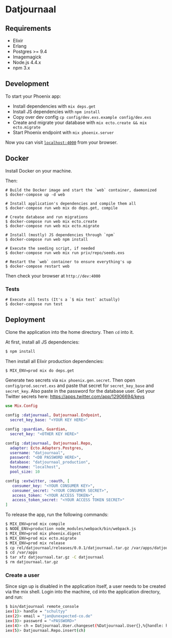 # Datjournaal

## Requirements

- Elixir
- Erlang
- Postgres >= 9.4
- Imagemagick
- Node.js 4.4.x
- npm 3.x


## Development

To start your Phoenix app:

  * Install dependencies with `mix deps.get`
  * Install JS dependencies with `npm install`
  * Copy over dev config `cp config/dev.exs.example config/dev.exs`
  * Create and migrate your database with `mix ecto.create && mix ecto.migrate`
  * Start Phoenix endpoint with `mix phoenix.server`

Now you can visit [`localhost:4000`](http://localhost:4000) from your browser.

## Docker

Install Docker on your machine.

Then:

```
# Build the Docker image and start the `web` container, daemonized
$ docker-compose up -d web
```

```
# Install application's dependencies and compile them all
$ docker-compose run web mix do deps.get, compile
```

```
# Create database and run migrations
$ docker-compose run web mix ecto.create
$ docker-compose run web mix ecto.migrate
```

```
# Install (mostly) JS dependencies through `npm`
$ docker-compose run web npm install
```

```
# Execute the seeding script, if needed
$ docker-compose run web mix run priv/repo/seeds.exs
```

```
# Restart the `web` container to ensure everything's up
$ docker-compose restart web
```

Then check your browser at `http://dev:4000`

### Tests

```
# Execute all tests (It's a `$ mix test` actually)
$ docker-compose run test
```

## Deployment

Clone the application into the home directory. Then `cd` into it.

At first, install all JS dependencies:

```bash
$ npm install
```

Then install all Elixir production dependencies:

```bash
$ MIX_ENV=prod mix do deps.get
```

Generate two secrets via `mix phoenix.gen.secret`. Then open `config/prod.secret.exs` and paste that secret for `secret_key_base` and `secret_key`. Also paste in the password for the database user. Get your Twitter secrets here: https://apps.twitter.com/app/12906694/keys

```elixir
use Mix.Config

config :datjournaal, Datjournaal.Endpoint,
  secret_key_base: "<YOUR KEY HERE>"

config :guardian, Guardian,
  secret_key: "<OTHER KEY HERE>"

config :datjournaal, Datjournaal.Repo,
  adapter: Ecto.Adapters.Postgres,
  username: "datjournaal",
  password: "<DB PASSWORD HERE>",
  database: "datjournaal_production",
  hostname: "localhost",
  pool_size: 10

config :extwitter, :oauth, [
   consumer_key: "<YOUR CONSUMER KEY>",
   consumer_secret: "<YOUR CONSUMER SECRET>",
   access_token: "<YOUR ACCESS TOKEN>",
   access_token_secret: "<YOUR ACCESS TOKEN SECRET>"
]
```

To release the app, run the following commands:

```bash
$ MIX_ENV=prod mix compile
$ NODE_ENV=production node_modules/webpack/bin/webpack.js
$ MIX_ENV=prod mix phoenix.digest
$ MIX_ENV=prod mix ecto.migrate
$ MIX_ENV=prod mix release
$ cp rel/datjournaal/releases/0.0.1/datjournaal.tar.gz /var/apps/datjournaal/
$ cd /var/apps
$ tar xfz datjournaal.tar.gz -C datjournaal
$ rm datjournaal.tar.gz
```

### Create a user

Since sign up is disabled in the application itself, a user needs to be created via the mix shell. Login into the machine, cd into the application directory,
and run:

```bash
$ bin/datjournaal remote_console
iex(1)> handle = "schultyy"
iex(2)> email = "jan@unexpected-co.de"
iex(3)> password = "<PASSWORD>"
iex(4)> ch = Datjournaal.User.changeset(%Datjournaal.User{},%{handle: handle, email: email, password: password})
iex(5)> Datjournaal.Repo.insert(ch)
```
